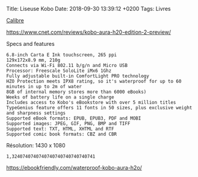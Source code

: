 Title:  Liseuse Kobo
Date:   2018-09-30 13:39:12 +0200
Tags: Livres


[Calibre](https://calibre-ebook.com/)

<https://www.cnet.com/reviews/kobo-aura-h20-edition-2-preview/>


Specs and features

    6.8-inch Carta E Ink touchscreen, 265 ppi
    129x172x8.9 mm, 210g
    Connects via Wi-Fi 802.11 b/g/n and Micro USB
    Processor: Freescale SoloLite iMx6 1Ghz
    Fully adjustable built-in ComfortLight PRO technology
    HZO Protection meets IPX8 rating, so it's waterproof for up to 60 minutes in up to 2m of water
    8GB of internal memory stores more than 6000 eBooks)
    Weeks of battery life on a single charge
    Includes access to Kobo's eBookstore with over 5 million titles
    TypeGenius feature offers 11 fonts in 50 sizes, plus exclusive weight and sharpness settings
    Supported eBook formats: EPUB, EPUB3, PDF and MOBI
    Supported images: JPEG, GIF, PNG, BMP and TIFF
    Supported text: TXT, HTML, XHTML and RTF
    Supported comic book formats: CBZ and CBR

Résolution: 1430 x 1080

	1,3240740740740740740740740740741

<https://ebookfriendly.com/waterproof-kobo-aura-h2o/>

